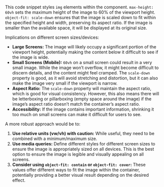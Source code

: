 This code snippet styles `img` elements within the component. `max-height: 60vh` sets the maximum height of the image to 60% of the viewport height.  `object-fit: scale-down` ensures that the image is scaled down to fit within the specified height and width, preserving its aspect ratio.  If the image is smaller than the available space, it will be displayed at its original size.

Implications on different screen sizes/devices:

*   **Large Screens:** The image will likely occupy a significant portion of the viewport height, potentially making the content below it difficult to see if the image is wide.
*   **Small Screens (Mobile):**  `60vh` on a small screen could result in a very small image.  While the image won’t overflow, it might become difficult to discern details, and the content might feel cramped.  The `scale-down` property is good, as it will avoid stretching and distortion, but it can also make the image very small if the viewport is narrow.
*   **Aspect Ratio:** The `scale-down` property will maintain the aspect ratio, which is good for visual consistency. However, this also means there will be letterboxing or pillarboxing (empty space around the image) if the image’s aspect ratio doesn’t match the container’s aspect ratio.
*   **Accessibility:**  If the image contains important information, shrinking it too much on small screens can make it difficult for users to see.

A more robust approach would be to:

1.  **Use relative units (vw/vh) with caution:** While useful, they need to be combined with a minimum/maximum size.
2.  **Use media queries:** Define different styles for different screen sizes to ensure the image is appropriately sized on all devices. This is the best option to ensure the image is legible and visually appealing on all screens.
3.  **Consider using `object-fit: contain` or `object-fit: cover`:**  These values offer different ways to fit the image within the container, potentially providing a better visual result depending on the desired effect.